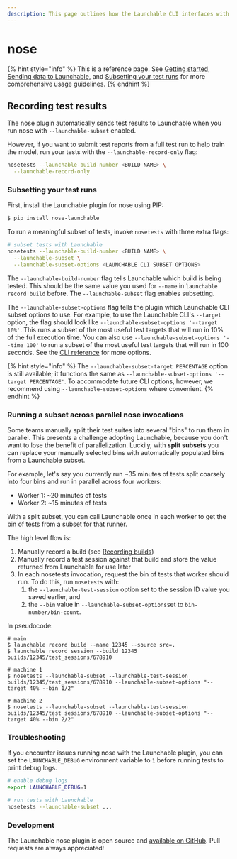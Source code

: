 ```yaml
---
description: This page outlines how the Launchable CLI interfaces with nose.
---
```


# nose

{% hint style="info" %}
This is a reference page. See [Getting started](../../getting-started/), [Sending data to Launchable](../../sending-data-to-launchable/), and [Subsetting your test runs](../../actions/subsetting-your-test-runs.md) for more comprehensive usage guidelines.
{% endhint %}

## Recording test results

The nose plugin automatically sends test results to Launchable when you run nose with `--launchable-subset` enabled.

However, if you want to submit test reports from a full test run to help train the model, run your tests with the `--launchable-record-only` flag:

```bash
nosetests --launchable-build-number <BUILD NAME> \
  --launchable-record-only
```

### Subsetting your test runs

First, install the Launchable plugin for nose using PIP:

```bash
$ pip install nose-launchable
```

To run a meaningful subset of tests, invoke `nosetests` with three extra flags:

```bash
# subset tests with Launchable
nosetests --launchable-build-number <BUILD NAME> \
  --launchable-subset \
  --launchable-subset-options <LAUNCHABLE CLI SUBSET OPTIONS>
```

The `--launchable-build-number` flag tells Launchable which build is being tested. This should be the same value you used for `--name` in `launchable record build` before. The `--launchable-subset` flag enables subsetting.

The `--launchable-subset-options` flag tells the plugin which Launchable CLI subset options to use. For example, to use the Launchable CLI's `--target` option, the flag should look like `--launchable-subset-options '--target 10%'`. This runs a subset of the most useful test targets that will run in 10% of the full execution time. You can also use `--launchable-subset-options '--time 100'` to run a subset of the most useful test targets that will run in 100 seconds. See the [CLI reference](../cli-reference.md) for more options.

{% hint style="info" %}
The `--launchable-subset-target PERCENTAGE` option is still available; it functions the same as `--launchable-subset-options '--target PERCENTAGE'`. To accommodate future CLI options, however, we recommend using `--launchable-subset-options` where convenient.
{% endhint %}

### Running a subset across parallel nose invocations

Some teams manually split their test suites into several "bins" to run them in parallel. This presents a challenge adopting Launchable, because you don't want to lose the benefit of parallelization. Luckily, with **split subsets** you can replace your manually selected bins with automatically populated bins from a Launchable subset.

For example, let's say you currently run ~35 minutes of tests split coarsely into four bins and run in parallel across four workers:

* Worker 1: ~20 minutes of tests
* Worker 2: ~15 minutes of tests

With a split subset, you can call Launchable once in each worker to get the bin of tests from a subset for that runner.

The high level flow is:

1. Manually record a build (see [Recording builds](../../sending-data-to-launchable/#Recording-builds))
2. Manually record a test session against that build and store the value returned from Launchable for use later
3. In each nosetests invocation, request the bin of tests that worker should run. To do this, run `nosetests` with:
   1. the `--launchable-test-session` option set to the session ID value you saved earlier, and
   2. the `--bin` value in `--launchable-subset-options`set to `bin-number/bin-count`.

In pseudocode:

```text
# main
$ launchable record build --name 12345 --source src=.
$ launchable record session --build 12345
builds/12345/test_sessions/678910

# machine 1
$ nosetests --launchable-subset --launchable-test-session builds/12345/test_sessions/678910 --launchable-subset-options "--target 40% --bin 1/2"

# machine 2
$ nosetests --launchable-subset --launchable-test-session builds/12345/test_sessions/678910 --launchable-subset-options "--target 40% --bin 2/2"
```


### Troubleshooting

If you encounter issues running nose with the Launchable plugin, you can set the `LAUNCHABLE_DEBUG` environment variable to `1` before running tests to print debug logs.

```bash
# enable debug logs
export LAUNCHABLE_DEBUG=1

# run tests with Launchable
nosetests --launchable-subset ...
```

### Development

The Launchable nose plugin is open source and [available on GitHub](https://github.com/launchableinc/nose-launchable). Pull requests are always appreciated!
